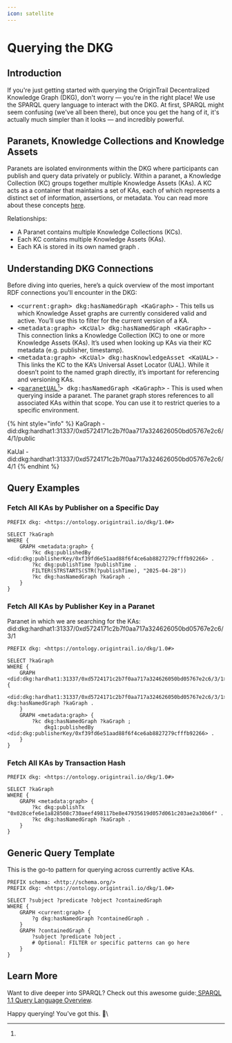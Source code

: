 ```yaml
---
icon: satellite
---
```


# Querying the DKG

## Introduction

If you're just getting started with querying the OriginTrail Decentralized Knowledge Graph (DKG), don't worry — you're in the right place! We use the SPARQL query language to interact with the DKG. At first, SPARQL might seem confusing (we've all been there), but once you get the hang of it, it's actually much simpler than it looks — and incredibly powerful.

## Paranets, Knowledge Collections and Knowledge Assets

Paranets are isolated environments within the DKG where participants can publish and query data privately or publicly. Within a paranet, a Knowledge Collection (KC) groups together multiple Knowledge Assets (KAs). A KC acts as a container that maintains a set of KAs, each of which represents a distinct set of information, assertions, or metadata. You can read more about these concepts [here](../key-concepts/dkg-key-concepts.md).

Relationships:

* A Paranet contains multiple Knowledge Collections (KCs).
* Each KC contains multiple Knowledge Assets (KAs).
* Each KA is stored in its own named graph .

## Understanding DKG Connections

Before diving into queries, here’s a quick overview of the most important RDF connections you'll encounter in the DKG:

* <kbd>\<current:graph> dkg:hasNamedGraph \<KaGraph></kbd> - This tells us which Knowledge Asset graphs are currently considered valid and active. You’ll use this to filter for the current version of a KA.
* <kbd>\<metadata:graph> \<KcUal> dkg:hasNamedGraph \<KaGraph></kbd> - This connection links a Knowledge Collection (KC) to one or more Knowledge Assets (KAs). It’s used when looking up KAs via their KC metadata (e.g. publisher, timestamp).
* <kbd>\<metadata:graph> \<KcUal> dkg:hasKnowledgeAsset \<KaUAL></kbd> - This links the KC to the KA’s Universal Asset Locator (UAL). While it doesn’t point to the named graph directly, it’s important for referencing and versioning KAs.
* <kbd><</kbd>[<kbd>paranetUAL</kbd>](#user-content-fn-1)[^1]<kbd>> dkg:hasNamedGraph \<KaGraph></kbd> - This is used when querying inside a paranet. The paranet graph stores references to all associated KAs within that scope. You can use it to restrict queries to a specific environment.

{% hint style="info" %}
KaGraph - did:dkg:hardhat1:31337/0xd5724171c2b7f0aa717a324626050bd05767e2c6/4/1/public

KaUal - did:dkg:hardhat1:31337/0xd5724171c2b7f0aa717a324626050bd05767e2c6/4/1
{% endhint %}

## Query Examples

### Fetch All KAs by Publisher on a Specific Day

```sparql
PREFIX dkg: <https://ontology.origintrail.io/dkg/1.0#>

SELECT ?kaGraph
WHERE {
    GRAPH <metadata:graph> {
        ?kc dkg:publishedBy <did:dkg:publisherKey/0xf39fd6e51aad88f6f4ce6ab8827279cfffb92266> .
        ?kc dkg:publishTime ?publishTime .
        FILTER(STRSTARTS(STR(?publishTime), "2025-04-28"))
        ?kc dkg:hasNamedGraph ?kaGraph .
    }
}

```

### Fetch All KAs by Publisher Key in a Paranet

Paranet in which we are searching for the KAs: did:dkg:hardhat1:31337/0xd5724171c2b7f0aa717a324626050bd05767e2c6/3/1

```sparql
PREFIX dkg: <https://ontology.origintrail.io/dkg/1.0#>

SELECT ?kaGraph
WHERE {
    GRAPH <did:dkg:hardhat1:31337/0xd5724171c2b7f0aa717a324626050bd05767e2c6/3/1> {
        <did:dkg:hardhat1:31337/0xd5724171c2b7f0aa717a324626050bd05767e2c6/3/1> dkg:hasNamedGraph ?kaGraph .
    }
    GRAPH <metadata:graph> {
        ?kc dkg:hasNamedGraph ?kaGraph ;
            dkg1:publishedBy <did:dkg:publisherKey/0xf39fd6e51aad88f6f4ce6ab8827279cfffb92266> .
    }
}

```

### Fetch All KAs by Transaction Hash

```sparql
PREFIX dkg: <https://ontology.origintrail.io/dkg/1.0#>

SELECT ?kaGraph
WHERE {
    GRAPH <metadata:graph> {
        ?kc dkg:publishTx "0x028cefe6e1a828508c730aeef498117be8e47935619d057d061c203ae2a30b6f" .
        ?kc dkg:hasNamedGraph ?kaGraph .
    }
}

```

## Generic Query Template

This is the go-to pattern for querying across currently active KAs.

```sparql
PREFIX schema: <http://schema.org/>
PREFIX dkg: <https://ontology.origintrail.io/dkg/1.0#>

SELECT ?subject ?predicate ?object ?containedGraph
WHERE {
    GRAPH <current:graph> {
        ?g dkg:hasNamedGraph ?containedGraph .
    }
    GRAPH ?containedGraph {
        ?subject ?predicate ?object .
        # Optional: FILTER or specific patterns can go here
    }
}

```

## Learn More

Want to dive deeper into SPARQL? Check out this awesome guide:[ SPARQL 1.1 Query Language Overview](https://www.w3.org/TR/sparql11-query/).

Happy querying! You've got this. 🚀\


[^1]: 
